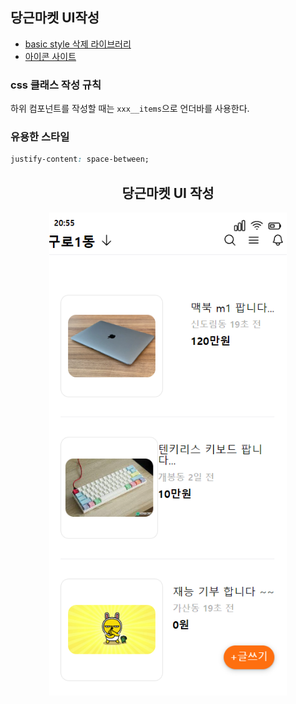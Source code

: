 ## 당근마켓 UI작성

- [basic style 삭제 라이브러리](https://meyerweb.com/eric/tools/css/reset/)
- [아이콘 사이트](https://heroicons.com/)

### css 클래스 작성 규칙

하위 컴포넌트를 작성할 때는 `xxx__items`으로 언더바를 사용한다.

### 유용한 스타일

```css
justify-content: space-between;
```

<center>
<h2>당근마켓 UI 작성</h2>
    <img src="images/carret_ui.png" style="width: 380px;">
</center>
